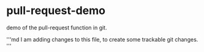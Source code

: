 # pull-request-demo
demo of the pull-request function in git.


'''md
I am adding changes to this file, to create some trackable git changes.
'''